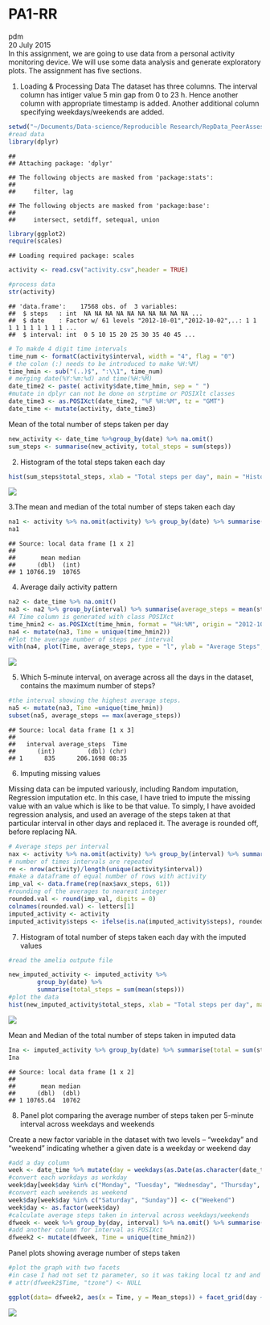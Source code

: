 # PA1-RR
pdm  
20 July 2015  
In this assignment, we are going to use data from a personal activity monitoring device. We will use some data analysis and generate exploratory plots. The assignment has five sections.

1. Loading & Processing Data
The dataset has three columns. The interval column has intiger value 5 min gap from 0 to 23 h. Hence another column with appropriate timestamp is added. Another additional column specifying weekdays/weekends are added. 



```r
setwd("~/Documents/Data-science/Reproducible Research/RepData_PeerAssessment1/")
#read data
library(dplyr)
```

```
## 
## Attaching package: 'dplyr'
```

```
## The following objects are masked from 'package:stats':
## 
##     filter, lag
```

```
## The following objects are masked from 'package:base':
## 
##     intersect, setdiff, setequal, union
```

```r
library(ggplot2)
require(scales)
```

```
## Loading required package: scales
```

```r
activity <- read.csv("activity.csv",header = TRUE)

#process data
str(activity)
```

```
## 'data.frame':	17568 obs. of  3 variables:
##  $ steps   : int  NA NA NA NA NA NA NA NA NA NA ...
##  $ date    : Factor w/ 61 levels "2012-10-01","2012-10-02",..: 1 1 1 1 1 1 1 1 1 1 ...
##  $ interval: int  0 5 10 15 20 25 30 35 40 45 ...
```

```r
# To makde 4 digit time intervals 
time_num <- formatC(activity$interval, width = "4", flag = "0")
# the colon (:) needs to be introduced to make %H:%M)
time_hmin <- sub("(..)$", ":\\1", time_num)
# merging date(%Y:%m:%d) and time(%H:%M)
date_time2 <- paste( activity$date,time_hmin, sep = " ")
#mutate in dplyr can not be done on strptime or POSIXlt classes
date_time3 <- as.POSIXct(date_time2, "%F %H:%M", tz = "GMT")
date_time <- mutate(activity, date_time3)
```

Mean of the total number of steps taken per day


```r
new_activity <- date_time %>%group_by(date) %>% na.omit()
sum_steps <- summarise(new_activity, total_steps = sum(steps))
```

2. Histogram of the total steps taken each day

```r
hist(sum_steps$total_steps, xlab = "Total steps per day", main = "Histogram of total steps taken each day")
```

![](PA1_template_files/figure-html/unnamed-chunk-3-1.png)

3.The mean and median of the total number of steps taken each day

```r
na1 <- activity %>% na.omit(activity) %>% group_by(date) %>% summarise(total = sum(steps)) %>% summarise(mean = mean(total), median = median(total))
na1
```

```
## Source: local data frame [1 x 2]
## 
##       mean median
##      (dbl)  (int)
## 1 10766.19  10765
```

4. Average daily activity pattern

```r
na2 <- date_time %>% na.omit()
na3 <- na2 %>% group_by(interval) %>% summarise(average_steps = mean(steps))
#A Time column is generated with class POSIXct
time_hmin2 <- as.POSIXct(time_hmin, format = "%H:%M", origin = "2012-10-01", tz = "GMT")
na4 <- mutate(na3, Time = unique(time_hmin2))
#Plot the average number of steps per interval
with(na4, plot(Time, average_steps, type = "l", ylab = "Average Steps", main = "Daily Activity Pattern", xlim = c(min(time_hmin2),max(time_hmin2))))
```

![](PA1_template_files/figure-html/unnamed-chunk-5-1.png)

5. Which 5-minute interval, on average across all the days in the dataset, contains the maximum number of steps?


```r
#the interval showing the highest average steps.
na5 <- mutate(na3, Time =unique(time_hmin))
subset(na5, average_steps == max(average_steps))
```

```
## Source: local data frame [1 x 3]
## 
##   interval average_steps  Time
##      (int)         (dbl) (chr)
## 1      835      206.1698 08:35
```

6. Imputing missing values

Missing data can be imputed variously, including Random imputation, Regression imputation etc. In this case, I have tried to impute the missing value with an value which is like to be that value. To simply, I have avoided regression analysis, and used an average of the steps taken at that particular interval in other days and replaced it. The average is rounded off, before replacing NA. 


```r
# Average steps per interval
nax <- activity %>% na.omit(activity) %>% group_by(interval) %>% summarise(avx_steps = mean(steps)) 
# number of times intervals are repeated
re <- nrow(activity)/length(unique(activity$interval))
#make a dataframe of equal number of rows with activity
imp_val <- data.frame(rep(nax$avx_steps, 61))
#rounding of the averages to nearest integer
rounded.val <- round(imp_val, digits = 0)
colnames(rounded.val) <- letters[1]
imputed_activity <- activity
imputed_activity$steps <- ifelse(is.na(imputed_activity$steps), rounded.val$a, imputed_activity$steps )
```

7. Histogram of total number of steps taken each day with the imputed values


```r
#read the amelia outpute file

new_imputed_activity <- imputed_activity %>%
        group_by(date) %>%
        summarise(total_steps = sum(mean(steps)))
#plot the data
hist(new_imputed_activity$total_steps, xlab = "Total steps per day", main = "Histogram of total steps taken each day")
```

![](PA1_template_files/figure-html/unnamed-chunk-8-1.png)

Mean and Median of the total number of steps taken in imputed data

```r
Ina <- imputed_activity %>% group_by(date) %>% summarise(total = sum(steps)) %>% summarise(mean = mean(total), median = median(total))
Ina
```

```
## Source: local data frame [1 x 2]
## 
##       mean median
##      (dbl)  (dbl)
## 1 10765.64  10762
```


8. Panel plot comparing the average number of steps taken per 5-minute interval across weekdays and weekends

Create a new factor variable in the dataset with two levels – “weekday” and “weekend” indicating whether a given date is a weekday or weekend day


```r
#add a day column
week <- date_time %>% mutate(day = weekdays(as.Date(as.character(date_time$date), "%Y-%m-%d")))
#convert each workdays as workday
week$day[week$day %in% c("Monday", "Tuesday", "Wednesday", "Thursday", "Friday")] <- c("Weekday")
#convert each weekends as weekend
week$day[week$day %in% c("Saturday", "Sunday")] <- c("Weekend")
week$day <- as.factor(week$day)
#calculate average steps taken in interval across weekdays/weekends
dfweek <- week %>% group_by(day, interval) %>% na.omit() %>% summarise(Mean_steps = mean(steps))
#add another column for interval as POSIXct
dfweek2 <- mutate(dfweek, Time = unique(time_hmin2))
```

Panel plots showing average number of steps taken

```r
#plot the graph with two facets
#in case I had not set tz parameter, so it was taking local tz and and the date_format will be taking GMT as default. 
# attr(dfweek2$Time, "tzone") <- NULL

ggplot(data= dfweek2, aes(x = Time, y = Mean_steps)) + facet_grid(day ~.) + geom_path(color = "red") + scale_x_datetime(labels = date_format("%H:%M")) + ylab("Average Steps") + ggtitle("Time series of average steps in weekdays/weekends")
```

![](PA1_template_files/figure-html/unnamed-chunk-11-1.png)

